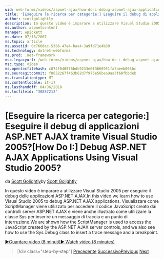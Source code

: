 ```yaml
---
uid: web-forms/videos/aspnet-ajax/how-do-i-debug-aspnet-ajax-applications-using-visual-studio-2005
title: '[Eseguire la ricerca per categorie:] Eseguire il debug di applicazioni ASP.NET AJAX tramite Visual Studio 2005? | Microsoft Docs'
author: scottgolightly
description: In questo video è imparare a utilizzare Visual Studio 2005 per eseguire il debug delle applicazioni ASP.NET AJAX. Visualizzare come ScriptManager viene utilizzato per accedere a JavaScript...
ms.author: aspnetcontent
manager: wpickett
ms.date: 07/16/2007
ms.topic: article
ms.assetid: 0c766dac-5366-47e4-baa4-3a9fd71e4b80
ms.technology: dotnet-webforms
ms.prod: .net-framework
msc.legacyurl: /web-forms/videos/aspnet-ajax/how-do-i-debug-aspnet-ajax-applications-using-visual-studio-2005
msc.type: video
ms.openlocfilehash: c874f046576bdb9233e0f3666951fa5aeeb065bc
ms.sourcegitcommit: f8852267f463b62d7f975e56bea9aa3f68fbbdeb
ms.translationtype: MT
ms.contentlocale: it-IT
ms.lasthandoff: 04/06/2018
ms.locfileid: "30887213"
---
```

<a name="how-do-i-debug-aspnet-ajax-applications-using-visual-studio-2005"></a><span data-ttu-id="f48bd-105">[Eseguire la ricerca per categorie:] Eseguire il debug di applicazioni ASP.NET AJAX tramite Visual Studio 2005?</span><span class="sxs-lookup"><span data-stu-id="f48bd-105">[How Do I:] Debug ASP.NET AJAX Applications Using Visual Studio 2005?</span></span>
====================
<span data-ttu-id="f48bd-106">da [Scott Golightly](https://github.com/scottgolightly)</span><span class="sxs-lookup"><span data-stu-id="f48bd-106">by [Scott Golightly](https://github.com/scottgolightly)</span></span>

<span data-ttu-id="f48bd-107">In questo video è imparare a utilizzare Visual Studio 2005 per eseguire il debug delle applicazioni ASP.NET AJAX.</span><span class="sxs-lookup"><span data-stu-id="f48bd-107">In this video we learn how to use Visual Studio 2005 to debug ASP.NET AJAX applications.</span></span> <span data-ttu-id="f48bd-108">Visualizzare come ScriptManager viene utilizzato per accedere il codice JavaScript creato dai controlli server ASP.NET AJAX e viene anche illustrato come utilizzare la classe Sys per inserire un messaggio di traccia e un punto di interruzione.</span><span class="sxs-lookup"><span data-stu-id="f48bd-108">We are shown how the ScriptManager is used to access the JavaScript created by the ASP.NET AJAX server controls, and we also see how to use the Sys.Debug class to insert a trace message and a breakpoint.</span></span>

[<span data-ttu-id="f48bd-109">&#9654;Guardare video (8 minuti)</span><span class="sxs-lookup"><span data-stu-id="f48bd-109">&#9654; Watch video (8 minutes)</span></span>](https://channel9.msdn.com/Blogs/ASP-NET-Site-Videos/how-do-i-debug-aspnet-ajax-applications-using-visual-studio-2005)

> [!div class="step-by-step"]
> <span data-ttu-id="f48bd-110">[Precedente](how-do-i-use-the-aspnet-ajax-profile-services.md)
> [Successivo](how-do-i-build-a-custom-aspnet-ajax-server-control.md)</span><span class="sxs-lookup"><span data-stu-id="f48bd-110">[Previous](how-do-i-use-the-aspnet-ajax-profile-services.md)
[Next](how-do-i-build-a-custom-aspnet-ajax-server-control.md)</span></span>
